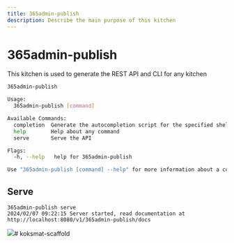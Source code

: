 ```yaml
---
title: 365admin-publish
description: Describe the main purpose of this kitchen
---
```

#

# 365admin-publish

This kitchen is used to generate the REST API and CLI for any kitchen

```bash
365admin-publish

Usage:
  365admin-publish [command]

Available Commands:
  completion  Generate the autocompletion script for the specified shell
  help        Help about any command
  serve       Serve the API

Flags:
  -h, --help   help for 365admin-publish

Use "365admin-publish [command] --help" for more information about a command.
`````


## Serve
``` 
365admin-publish serve
2024/02/07 09:22:15 Server started, read documentation at http://localhost:8080/v1/365admin-publish/docs
```


![](2024-02-07-09-22-44.png)# koksmat-scaffold
